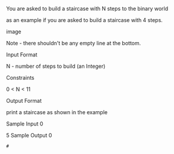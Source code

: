You are asked to build a staircase with N steps to the binary world

as an example if you are asked to build a staircase with 4 steps.

image

Note - there shouldn't be any empty line at the bottom.

Input Format

N - number of steps to build (an Integer)

Constraints

0 < N < 11

Output Format

print a staircase as shown in the example

Sample Input 0

5
Sample Output 0

    #
   ##
  ###
 ####
#####
